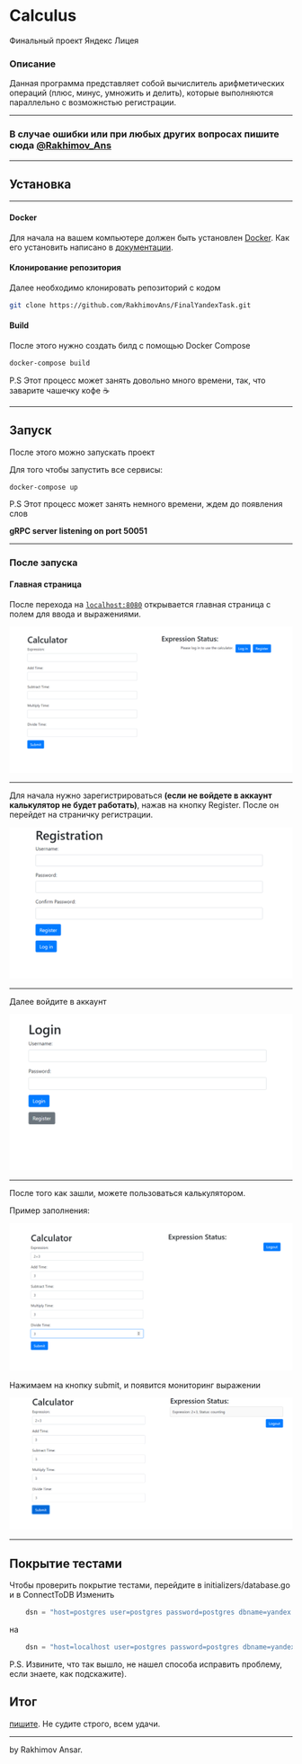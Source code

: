 # Calculus

Финальный проект Яндекс Лицея

### Описание
Данная программа представляет собой вычислитель арифметических операций (плюс, минус, умножить и делить), которые выполняются параллельно с возможнстью регистрации.
___

### В случае ошибки или при любых других вопросах пишите сюда [@Rakhimov_Ans](https://t.me/Rakhimov_Ans)

____

## Установка
___

#### Docker
Для начала на вашем компьютере должен быть установлен [Docker](https://docker.com). Как его установить написано в [документации](https://docs.docker.com/get-docker/).

#### Клонирование репозитория

Далее необходимо клонировать репозиторий с кодом

```bash
git clone https://github.com/RakhimovAns/FinalYandexTask.git
```

#### Build

После этого нужно создать билд с помощью Docker Compose

```bash
docker-compose build
```

P.S Этот процесс может занять довольно много времени, так, что заварите чашечку кофе ☕
___
## Запуск

После этого можно запускать проект

Для того чтобы запустить все сервисы:

```bash
docker-compose up 
```
P.S Этот процесс может занять немного времени, ждем до появления слов 

**gRPC server listening on port 50051**

___
### После запуска

#### Главная страница

После перехода на [`localhost:8080`](http://localhost:8080) открывается главная страница с полем для ввода и выражениями.

<img src="static/main.png">

___
Для начала нужно зарегистрироваться **(если не войдете в аккаунт калькулятор не будет работать)**, нажав на кнопку Register. После он перейдет на страничку регистрации.

<img src="static/register.png">

___

Далее войдите в аккаунт

<img src="static/login.png">

____

После того как зашли, можете пользоваться калькулятором.

Пример заполнения:

<img src="static/example.png">

Нажимаем на кнопку submit, и появится мониторинг выражении

<img src="static/monitoring.png">

____

## Покрытие тестами

Чтобы проверить покрытие тестами, перейдите в initializers/database.go и в ConnectToDB Изменить
```go
	dsn = "host=postgres user=postgres password=postgres dbname=yandex port=5432 sslmode=disable"
```
на 
```go
	dsn = "host=localhost user=postgres password=postgres dbname=yandex port=5432 sslmode=disable"
```

P.S. Извините, что так вышло, не нашел способа исправить проблему, если знаете, как подскажите).
## Итог
[пишите](https://t.me/Rakhimov_Ans). Не судите строго, всем удачи.
____
by Rakhimov Ansar.
